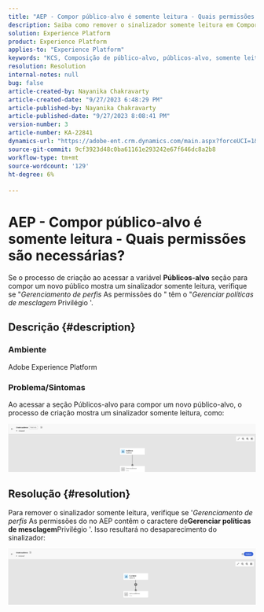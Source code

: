 ```yaml
---
title: "AEP - Compor público-alvo é somente leitura - Quais permissões são necessárias?"
description: Saiba como remover o sinalizador somente leitura em Compor público-alvo na AEP. As permissões devem incluir o privilégio "Gerenciar políticas de mesclagem".
solution: Experience Platform
product: Experience Platform
applies-to: "Experience Platform"
keywords: "KCS, Composição de público-alvo, públicos-alvo, somente leitura, criar"
resolution: Resolution
internal-notes: null
bug: false
article-created-by: Nayanika Chakravarty
article-created-date: "9/27/2023 6:48:29 PM"
article-published-by: Nayanika Chakravarty
article-published-date: "9/27/2023 8:08:41 PM"
version-number: 3
article-number: KA-22841
dynamics-url: "https://adobe-ent.crm.dynamics.com/main.aspx?forceUCI=1&pagetype=entityrecord&etn=knowledgearticle&id=c11bf86f-665d-ee11-be6f-6045bd006149"
source-git-commit: 9cf3923d48c0ba61161e293242e67f646dc8a2b8
workflow-type: tm+mt
source-wordcount: '129'
ht-degree: 6%

---
```


# AEP - Compor público-alvo é somente leitura - Quais permissões são necessárias?


Se o processo de criação ao acessar a variável <b>Públicos-alvo</b> seção para compor um novo público mostra um sinalizador somente leitura, verifique se &quot;*Gerenciamento de perfis* As permissões do &quot; têm o &quot;*Gerenciar políticas de mesclagem* Privilégio &#39;.

## Descrição {#description}


### Ambiente

Adobe Experience Platform

### Problema/Sintomas

Ao acessar a seção Públicos-alvo para compor um novo público-alvo, o processo de criação mostra um sinalizador somente leitura, como:

![](assets/___c21bf86f-665d-ee11-be6f-6045bd006149___.png)


## Resolução {#resolution}


Para remover o sinalizador somente leitura, verifique se &#39;*Gerenciamento de perfis* As permissões do no AEP contêm o caractere de<b>Gerenciar políticas de mesclagem</b>Privilégio &#39;. Isso resultará no desaparecimento do sinalizador:

![](assets/833c8ec9-ec56-ee11-be6f-6045bd0065f9.png)
